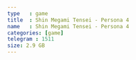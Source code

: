 ```yaml
---
type   : game
title  : Shin Megami Tensei - Persona 4
name   : Shin Megami Tensei - Persona 4
categories: [game]
telegram : 1511
size: 2.9 GB
---
```



